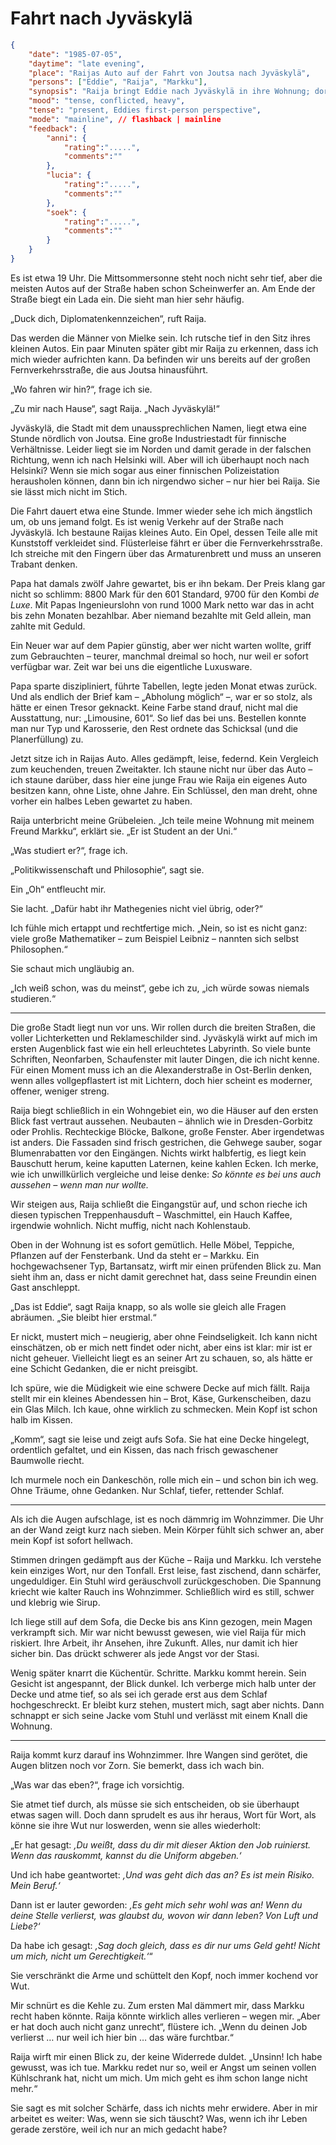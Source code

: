 # Fahrt nach Jyväskylä

```json
{
    "date": "1985-07-05",
    "daytime": "late evening",
    "place": "Raijas Auto auf der Fahrt von Joutsa nach Jyväskylä",
    "persons": ["Eddie", "Raija", "Markku"],
    "synopsis": "Raija bringt Eddie nach Jyväskylä in ihre Wohnung; dort kommt es nachts zum heftigen Streit zwischen Raija und Markku über das Risiko, das sie für Eddie eingeht.",
    "mood": "tense, conflicted, heavy",
    "tense": "present, Eddies first-person perspective",
    "mode": "mainline", // flashback | mainline
    "feedback": {
        "anni": {
            "rating":".....",
            "comments":""
        },
        "lucia": {
            "rating":".....",
            "comments":""
        },
        "soek": {
            "rating":".....",
            "comments":""
        }
    }
}
```

Es ist etwa 19 Uhr. Die Mittsommersonne steht noch nicht sehr tief, aber die meisten Autos auf der Straße haben schon Scheinwerfer an. Am Ende der Straße biegt ein Lada ein. Die sieht man hier sehr häufig.

„Duck dich, Diplomatenkennzeichen“, ruft Raija.

Das werden die Männer von Mielke sein. Ich rutsche tief in den Sitz ihres kleinen Autos. Ein paar Minuten später gibt mir Raija zu erkennen, dass ich mich wieder aufrichten kann. Da befinden wir uns bereits auf der großen Fernverkehrsstraße, die aus Joutsa hinausführt.

„Wo fahren wir hin?“, frage ich sie.

„Zu mir nach Hause“, sagt Raija. „Nach Jyväskylä!“

Jyväskylä, die Stadt mit dem unaussprechlichen Namen, liegt etwa eine Stunde nördlich von Joutsa. Eine große Industriestadt für finnische Verhältnisse. Leider liegt sie im Norden und damit gerade in der falschen Richtung, wenn ich nach Helsinki will. Aber will ich überhaupt noch nach Helsinki? Wenn sie mich sogar aus einer finnischen Polizeistation herausholen können, dann bin ich nirgendwo sicher – nur hier bei Raija. Sie sie lässt mich nicht im Stich.

Die Fahrt dauert etwa eine Stunde. Immer wieder sehe ich mich ängstlich um, ob uns jemand folgt. Es ist wenig Verkehr auf der Straße nach Jyväskylä. Ich bestaune Raijas kleines Auto. Ein Opel, dessen Teile alle mit Kunststoff verkleidet sind. Flüsterleise fährt er über die Fernverkehrsstraße. Ich streiche mit den Fingern über das Armaturenbrett und muss an unseren Trabant denken.

Papa hat damals zwölf Jahre gewartet, bis er ihn bekam. Der Preis klang gar nicht so schlimm: 8800 Mark für den 601 Standard, 9700 für den Kombi *de Luxe*. Mit Papas Ingenieurslohn von rund 1000 Mark netto war das in acht bis zehn Monaten bezahlbar. Aber niemand bezahlte mit Geld allein, man zahlte mit Geduld.

Ein Neuer war auf dem Papier günstig, aber wer nicht warten wollte, griff zum Gebrauchten – teurer, manchmal dreimal so hoch, nur weil er sofort verfügbar war. Zeit war bei uns die eigentliche Luxusware.

Papa sparte diszipliniert, führte Tabellen, legte jeden Monat etwas zurück. Und als endlich der Brief kam – „Abholung möglich“ –, war er so stolz, als hätte er einen Tresor geknackt. Keine Farbe stand drauf, nicht mal die Ausstattung, nur: „Limousine, 601“. So lief das bei uns. Bestellen konnte man nur Typ und Karosserie, den Rest ordnete das Schicksal (und die Planerfüllung) zu.

Jetzt sitze ich in Raijas Auto. Alles gedämpft, leise, federnd. Kein Vergleich zum keuchenden, treuen Zweitakter. Ich staune nicht nur über das Auto – ich staune darüber, dass hier eine junge Frau wie Raija ein eigenes Auto besitzen kann, ohne Liste, ohne Jahre. Ein Schlüssel, den man dreht, ohne vorher ein halbes Leben gewartet zu haben.

Raija unterbricht meine Grübeleien. „Ich teile meine Wohnung mit meinem Freund Markku“, erklärt sie. „Er ist Student an der Uni.“

„Was studiert er?“, frage ich.

„Politikwissenschaft und Philosophie“, sagt sie.

Ein „Oh“ entfleucht mir.

Sie lacht. „Dafür habt ihr Mathegenies nicht viel übrig, oder?“

Ich fühle mich ertappt und rechtfertige mich. „Nein, so ist es nicht ganz: viele große Mathematiker – zum Beispiel Leibniz – nannten sich selbst Philosophen.“

Sie schaut mich ungläubig an.

„Ich weiß schon, was du meinst“, gebe ich zu, „ich würde sowas niemals studieren.“

---

Die große Stadt liegt nun vor uns. Wir rollen durch die breiten Straßen, die voller Lichterketten und Reklameschilder sind. Jyväskylä wirkt auf mich im ersten Augenblick fast wie ein hell erleuchtetes Labyrinth. So viele bunte Schriften, Neonfarben, Schaufenster mit lauter Dingen, die ich nicht kenne. Für einen Moment muss ich an die Alexanderstraße in Ost-Berlin denken, wenn alles vollgepflastert ist mit Lichtern, doch hier scheint es moderner, offener, weniger streng.

Raija biegt schließlich in ein Wohngebiet ein, wo die Häuser auf den ersten Blick fast vertraut aussehen. Neubauten – ähnlich wie in Dresden-Gorbitz oder Prohlis. Rechteckige Blöcke, Balkone, große Fenster. Aber irgendetwas ist anders. Die Fassaden sind frisch gestrichen, die Gehwege sauber, sogar Blumenrabatten vor den Eingängen. Nichts wirkt halbfertig, es liegt kein Bauschutt herum, keine kaputten Laternen, keine kahlen Ecken. Ich merke, wie ich unwillkürlich vergleiche und leise denke: *So könnte es bei uns auch aussehen – wenn man nur wollte.*

Wir steigen aus, Raija schließt die Eingangstür auf, und schon rieche ich diesen typischen Treppenhausduft – Waschmittel, ein Hauch Kaffee, irgendwie wohnlich. Nicht muffig, nicht nach Kohlenstaub.

Oben in der Wohnung ist es sofort gemütlich. Helle Möbel, Teppiche, Pflanzen auf der Fensterbank. Und da steht er – Markku. Ein hochgewachsener Typ, Bartansatz, wirft mir einen prüfenden Blick zu. Man sieht ihm an, dass er nicht damit gerechnet hat, dass seine Freundin einen Gast anschleppt.

„Das ist Eddie“, sagt Raija knapp, so als wolle sie gleich alle Fragen abräumen. „Sie bleibt hier erstmal.“

Er nickt, mustert mich – neugierig, aber ohne Feindseligkeit. Ich kann nicht einschätzen, ob er mich nett findet oder nicht, aber eins ist klar: mir ist er nicht geheuer. Vielleicht liegt es an seiner Art zu schauen, so, als hätte er eine Schicht Gedanken, die er nicht preisgibt.

Ich spüre, wie die Müdigkeit wie eine schwere Decke auf mich fällt. Raija stellt mir ein kleines Abendessen hin – Brot, Käse, Gurkenscheiben, dazu ein Glas Milch. Ich kaue, ohne wirklich zu schmecken. Mein Kopf ist schon halb im Kissen.

„Komm“, sagt sie leise und zeigt aufs Sofa. Sie hat eine Decke hingelegt, ordentlich gefaltet, und ein Kissen, das nach frisch gewaschener Baumwolle riecht.

Ich murmele noch ein Dankeschön, rolle mich ein – und schon bin ich weg. Ohne Träume, ohne Gedanken. Nur Schlaf, tiefer, rettender Schlaf.

---

Als ich die Augen aufschlage, ist es noch dämmrig im Wohnzimmer. Die Uhr an der Wand zeigt kurz nach sieben. Mein Körper fühlt sich schwer an, aber mein Kopf ist sofort hellwach.

Stimmen dringen gedämpft aus der Küche – Raija und Markku. Ich verstehe kein einziges Wort, nur den Tonfall. Erst leise, fast zischend, dann schärfer, ungeduldiger. Ein Stuhl wird geräuschvoll zurückgeschoben. Die Spannung kriecht wie kalter Rauch ins Wohnzimmer. Schließlich wird es still, schwer und klebrig wie Sirup.

Ich liege still auf dem Sofa, die Decke bis ans Kinn gezogen, mein Magen verkrampft sich. Mir war nicht bewusst gewesen, wie viel Raija für mich riskiert. Ihre Arbeit, ihr Ansehen, ihre Zukunft. Alles, nur damit ich hier sicher bin. Das drückt schwerer als jede Angst vor der Stasi.

Wenig später knarrt die Küchentür. Schritte. Markku kommt herein. Sein Gesicht ist angespannt, der Blick dunkel. Ich verberge mich halb unter der Decke und atme tief, so als sei ich gerade erst aus dem Schlaf hochgeschreckt. Er bleibt kurz stehen, mustert mich, sagt aber nichts. Dann schnappt er sich seine Jacke vom Stuhl und verlässt mit einem Knall die Wohnung.

---

Raija kommt kurz darauf ins Wohnzimmer. Ihre Wangen sind gerötet, die Augen blitzen noch vor Zorn. Sie bemerkt, dass ich wach bin.

„Was war das eben?“, frage ich vorsichtig.

Sie atmet tief durch, als müsse sie sich entscheiden, ob sie überhaupt etwas sagen will. Doch dann sprudelt es aus ihr heraus, Wort für Wort, als könne sie ihre Wut nur loswerden, wenn sie alles wiederholt:

„Er hat gesagt: *‚Du weißt, dass du dir mit dieser Aktion den Job ruinierst. Wenn das rauskommt, kannst du die Uniform abgeben.‘*

Und ich habe geantwortet: *‚Und was geht dich das an? Es ist mein Risiko. Mein Beruf.‘*

Dann ist er lauter geworden: *‚Es geht mich sehr wohl was an! Wenn du deine Stelle verlierst, was glaubst du, wovon wir dann leben? Von Luft und Liebe?‘*

Da habe ich gesagt: *‚Sag doch gleich, dass es dir nur ums Geld geht! Nicht um mich, nicht um Gerechtigkeit.‘*“

Sie verschränkt die Arme und schüttelt den Kopf, noch immer kochend vor Wut.

Mir schnürt es die Kehle zu. Zum ersten Mal dämmert mir, dass Markku recht haben könnte. Raija könnte wirklich alles verlieren – wegen mir. „Aber er hat doch auch nicht ganz unrecht“, flüstere ich. „Wenn du deinen Job verlierst … nur weil ich hier bin … das wäre furchtbar.“

Raija wirft mir einen Blick zu, der keine Widerrede duldet. „Unsinn! Ich habe gewusst, was ich tue. Markku redet nur so, weil er Angst um seinen vollen Kühlschrank hat, nicht um mich. Um mich geht es ihm schon lange nicht mehr.“

Sie sagt es mit solcher Schärfe, dass ich nichts mehr erwidere. Aber in mir arbeitet es weiter: Was, wenn sie sich täuscht? Was, wenn ich ihr Leben gerade zerstöre, weil ich nur an mich gedacht habe?
